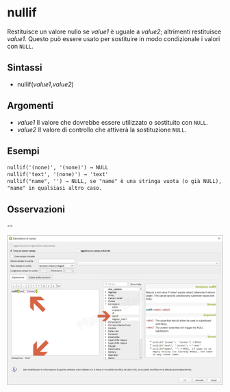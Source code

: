 # nullif

Restituisce un valore nullo se _value1_ è uguale a _value2_; altrimenti restituisce _value1_. Questo può essere usato per sostituire in modo condizionale i valori con `NULL`.

## Sintassi

* nullif(_value1_,_value2_)

## Argomenti

* _value1_ Il valore che dovrebbe essere utilizzato o sostituito con `NULL`.
* _value2_ Il valore di controllo che attiverà la sostituzione `NULL`.

## Esempi
```
nullif('(none)', '(none)') → NULL
nullif('text', '(none)') → 'text'
nullif("name", '') → NULL, se "name" è una stringa vuota (o già NULL), "name" in qualsiasi altro caso.
```

## Osservazioni

--

![](/img/condizioni/nullif1.jpg)
